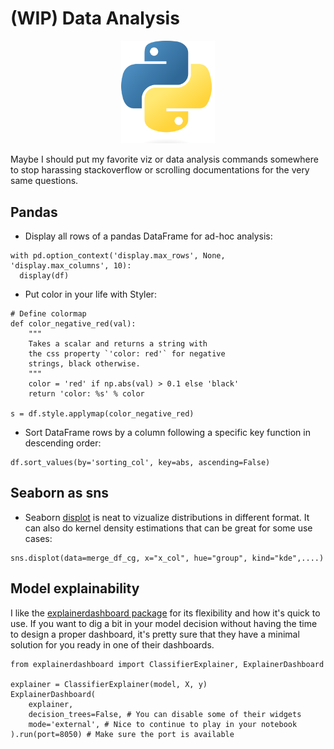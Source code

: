 # (WIP) Data Analysis

<p align="center">
  <img src="/img/python.png" width=150 />
</p>

Maybe I should put my favorite viz or data analysis commands somewhere to stop harassing stackoverflow or scrolling documentations for the very same questions.

## Pandas

- Display all rows of a pandas DataFrame for ad-hoc analysis:
```
with pd.option_context('display.max_rows', None, 'display.max_columns', 10):
  display(df)
```

- Put color in your life with Styler:
```
# Define colormap
def color_negative_red(val):
    """
    Takes a scalar and returns a string with
    the css property `'color: red'` for negative
    strings, black otherwise.
    """
    color = 'red' if np.abs(val) > 0.1 else 'black'
    return 'color: %s' % color

s = df.style.applymap(color_negative_red)

```

- Sort DataFrame rows by a column following a specific key function in descending order:
```
df.sort_values(by='sorting_col', key=abs, ascending=False)
```

## Seaborn as sns

- Seaborn [displot](https://seaborn.pydata.org/generated/seaborn.displot.html) is neat to vizualize distributions in different format. It can also do kernel density estimations that can be great for some use cases:
```
sns.displot(data=merge_df_cg, x="x_col", hue="group", kind="kde",....)
```

## Model explainability

I like the [explainerdashboard package](https://explainerdashboard.readthedocs.io/en/latest/) for its flexibility and how it's quick to use. If you want to dig a bit in your model decision without having the time to design a proper dashboard, it's pretty sure that they have a minimal solution for you ready in one of their dashboards.

```
from explainerdashboard import ClassifierExplainer, ExplainerDashboard

explainer = ClassifierExplainer(model, X, y)
ExplainerDashboard(
    explainer,
    decision_trees=False, # You can disable some of their widgets
    mode='external', # Nice to continue to play in your notebook
).run(port=8050) # Make sure the port is available
```

